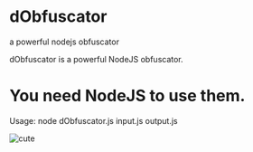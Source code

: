 # dObfuscator
a powerful nodejs obfuscator

dObfuscator is a powerful NodeJS obfuscator.

# You need NodeJS to use them.

Usage: node dObfuscator.js input.js output.js

![cute](https://user-images.githubusercontent.com/96360358/151669774-6696e18c-2bde-4636-8588-54ca0070b0d8.png)
